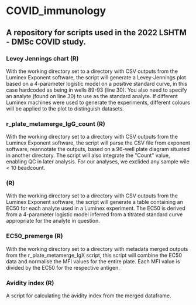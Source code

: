 # COVID_immunology

## A repository for scripts used in the 2022 LSHTM - DMSc COVID study.

### Levey Jennings chart (R)
With the working directory set to a directory with CSV outputs from the Luminex Exponent software, the script will generate a Levey-Jennings plot based on a 4-parameter logistic model on a positive standard curve, in this case hardcoded as being in wells 89-93 (line 30). You also need to specify an analyte (found on line 30) to use as the standard analyte. If different Luminex machines were used to generate the experiments, different colours will be applied to the plot to distinguish datasets.

### r_plate_metamerge_IgG_count (R)
With the working directory set to a directory with CSV outputs from the Luminex Exponent software, the script will parse the CSV file from exponent software, reannotate the outputs, based on a 96-well plate diagram situated in another directory. The script will also integrate the "Count" value, enabling QC in later analysis. For our analyses, we exclided any sample wile < 10 beadcount.

###  (R)
With the working directory set to a directory with CSV outputs from the Luminex Exponent software, the script will generate a table containing an EC50 for each analyte used in a Luminex experiment. The EC50 is derived from a 4-parameter logistic model inferred from a titrated standard curve appropriate for the analyte in question.

### EC50_premerge (R)
With the working directory set to a directory with metadata merged outputs from the r_plate_metamerge_IgX script, this script will combine the EC50 data and normalise the MFI values for the entire plate. Each MFI value is divided by the EC50 for the respective antigen.

### Avidity index (R)
A script for calculating the avidity index from the merged dataframe.